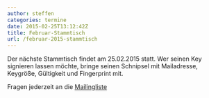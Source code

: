 ```yaml
---
author: steffen
categories: termine
date: 2015-02-25T13:12:42Z
title: Februar-Stammtisch
url: /februar-2015-stammtisch
---
```


Der nächste Stammtisch findet am 25.02.2015 statt. Wer seinen Key signieren lassen möchte, bringe seinen Schnipsel mit Mailadresse, Keygröße, Gültigkeit und Fingerprint mit.

Fragen jederzeit an die [Mailingliste](mailto:computerstammtisch_ludwigsburg@lists.riseup.net)


[Mailingliste]: https://lists.riseup.net/www/info/computerstammtisch_ludwigsburg
